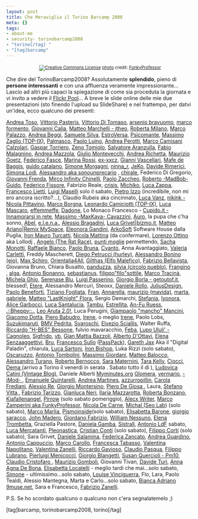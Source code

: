 ```yaml
--- 
layout: post
title: Che Meraviglia il Torino Barcamp 2008
meta: {}
tags: 
- about-me
- security- torinobarcamp2008
- "torino[/tag] "
- "[tag]barcamp"
---
```

<center><a href="http://www.flickr.com/photos/50123898@N00/2286578031/" title="" target="_blank"><img src="http://www.lastknight.com/download//2008/02/2286578031_ec1041b3f3.jpg" alt="" border="0" /></a>  
<small><a href="http://www.photodropper.com/creative-commons/" title="creative commons" target="_blank"><img src="http://www.lastknight.com/wp-content/plugins/photo_dropper//images/cc.gif" alt="Creative Commons License" border="0" /></a> <a href="http://www.photodropper.com/photos/" target="_blank">photo</a> credit: <a href="http://www.flickr.com/people/FunkyProfessor/" title="FunkyProfessor" target="_blank">FunkyProfessor</a></small></center>

Che dire del TorinoBarcamp2008? Assolutamente **splendido**, pieno di **persone interessanti** e con una affluenza veramente impressionante...  
Lascio ad altri più capaci la spiegazione di come sia proceduta la giornata e vi invito a vedere il [Flickr Pool](http://www.flickr.com/photos/tags/torinobarcamp2008)... A breve le slide online delle mie due presentazioni (sto finendo l'upload su SlideShare) e nel frattempo, per datvi un'idea, ecco qualcuno dei presenti:



<a href="http://www.axellweb.com/">Andrea Toso</a>, <a href="http://www.pasteris.it/blog/">Vittorio Pasteris</a>, <a href="http://www.mediameter.it">Vittorio Di Tomaso</a>, <a href="http://www.bravuomo.it">arsenio bravuomo</a>, <a href="http://mfcailloux.blogspot.com/">marco formento</a>, <a href="http://www.estrablog.net/">Giovanni Calia</a>, <a href="http://www.jtheo.it">Matteo Marchelli - jtheo</a>, <a href="http://www.robertamilano.com/">Roberta Milano</a>, <a href="http://www.duespaghi.it/myspaghi/shamperd/">Marco Palazzo</a>, <a href="http://www.andreabeggi.net/">Andrea Beggi</a>, <a href="http://www.samuelesilva.net/">Samuele Silva</a>, <a href="http://www.estroversa.net/">EstroVersa</a>, <a href="http://blog.psicomante.net/">Psicomante</a>, <a href="http://etech.top-ix.org/">Massimo Zaglio (TOP-IX)</a>, <a href="http://www.palmasco.blogs.com/">Palmasco</a>, <a href="http://www.deart.org/">Paolo Luino</a>, <a href="http://www.andreaperotti.ch/">Andrea Perotti</a>, <a href="http://www.camisanicalzolari.com/">Marco Camisani Calzolari</a>, <a href="http://www.gaspartorriero.it/blogger.html">Gaspar Torriero</a>, <a href="http://www.breakingzen.com">Zeno Tomiolo</a>, <a href="http://www.salvatore-aranzulla.com">Salvatore Aranzulla</a>, <a href="http://www.invisigot.com">Fabio Malagnino</a>, <a href="http://www.perdindirindina.com">Andrea Mazzola</a>, <a href="http://www.wekey.it">Giulio Montevecchi</a>, <a href="http://arigato.blogosfere.it">Andrea Richetta</a>, <a href="http://marketingusabile.blogspot.com">Maurizio Goetz</a>, <a href="http://kurai.eu">Federico Fasce</a>, <a href="http://redpill.blogsome.com">Marina Rossi</a>, <a href="http://www.lacuccia.org">ex-xxcz</a>, <a href="http://www.hedo.it">Gianni Vascellari</a>, <a href="http://www.maestrinipercaso.it">Mafe de Baggis</a>, <a href="http://www.guidocatalano.it">guido catalano</a>, <a href="http://www.simonemorgagni.it/blog">Simone Morgagni</a>, <a href="http://www.ninna.it">ninna_r</a>, <a href="http://www.j3k0.net/blog">JeKo</a>, <a href="http://www.davespace.it">Davide Rimerici</a>, <a href="http://www.toshare.it">Simona Lodi</a>, <a href="http://blogaprogetto.wordpress.com">Alessandro aka sonounprecario</a> , <a href="http://chirale.wordpress.com/">chirale</a>, Federico Di Gregorio, <a href="http://www.advitalia.org">Giovanni Frenda</a>, <a href="http://geekweblog.wordpress.com">Mirco Infinity Chinelli</a>, <a href="http://www.advitalia.org">Paolo Zaccheo</a>, <a href="http://lobotomy-dev.blogspot.com">Roberto -MadBob- Guido</a>, <a href="http://www.fissore.org">Federico Fissore</a>, Fabrizio Reale, <a href="http://www.zarrelli.org/blog">crisis</a>, <a href="http://www.michikosan.blogspot.com">Michiko</a>, <a href="http://www.lucazappa.com">Luca Zappa</a>, <a href="http://www.feelbyte.com">Francesco Lietti</a>, <a href="http://grigio.org">Luigi Maselli</a> solo il sabato, <a href="http://casaizzo.splinder.com">Pietro Izzo</a> (incredibile, non mi ero ancora iscritto?...), Claudio Rubeis aka cincinnato, <a href="http://www.maestrinipercaso.it">Luca Vanz</a>, <a href="http://nikink.tumblr.com/">nikink - Nicola Pittavino</a>, <a href="http://weshowthemoney.com/">Marco Borgna</a>, <a href="http://www.top-ix.org/">Leonardo Camiciotti (TOP-IX)</a>, <a href="http://www.lucamascaro.info/blog/">Luca Mascaro</a>, <a href="http://www.fmf.it/blog/">effemmeffe</a>, <a href="http://dad-one.blogspot.com/">Dadone</a>, Lo Monaco Francesco - <a href="http://www.cupido.it/">Cupido.it - Innamorarsi in rete</a>, <a href="http://www.maxkava.com/">Massimo -MaxKava- Cavazzini</a>, <a href="http://lapupachasonno.wordpress.com/">Auro</a>, la pupa che c'ha sonno, <a href="http://www.abelsland.net">Abel</a>, <a href="http://caterpillar.splinder.com">e.l.e.n.a.</a>, <a href="http://www.alessio.sevenseas.org/weblog">Alessio Bragadini</a>, <a href="http://www.linkedin.com/in/lucagrivetfoiaia">Luca Grivet</a>|<a href="http://www.bizmo.it">bizmo.it</a>, <a href="http://www.linkedin.com/in/matteoariano">Matteo Ariano</a>|<a href="http://www.remixmyspace.it">Remix MySpace</a>, <a href="http://www.lulu.com/">Eleonora Gandini</a>, <a href="http://www.arkosoft.it/">ArkoSoft</a> Software House dalla Puglia, <a href="http://www.cyberpr.net/">Iron Mauro Turcatti</a>, <a href="http://blog.nicolamattina.it/">Nicola Mattina</a> (da confermare), <a href="http://www.anni90.org/">Lorenzo Ottino</a> aka Lollodj , <a href="http://www.montag.it/theratrace">Angelo (The Rat Race)</a>, <a href="http://www.gaspartorriero.it/2007/02/marcamp-e-i-punti-moglie.html">punti moglie</a> permettendo, <a href="http://www.mediameter.it">Sacha Monotti</a>, <a href="http://www.raffaelebianco.net">Raffaele Bianco</a>, <a href="http://www.senzablog.it">Paolo Bruna</a>, <a href="http://www.cyanto.net">Cyanto</a>, Anna Avantaggiato, <a href="http://oltreilponte.blogspot.com">Valeria Carletti</a>, Freddy Mascherett, <a href="http://hurley.tumblr.com">Diego Petrucci (hurley)</a>, <a href="http://eiochemipensavo.diludovico.it">Alessandro Bonino (eio)</a>, <a href="http://www.maxschiro.com">Max Schiro</a>, <a href="http://orientalia4all.net">Orientalia4All</a>, <a href="http://www.gilthas.net">Gilthas (Elfo Malefico)</a>, <a href="http://emotionalassets.wordpress.com/">Fabrizio Bellavista</a>, Giovanna Bruno, Chiara Busatto, <a href="http://www.panduzza.org">panduzza</a>, <a href="http://www.circolopueblo.com">silvia (circolo pueblo)</a>, <a href="http://www.idea77.com/blog/">Frangino</a> , <a href="http://algaspirulina.splinder.com">alga</a>, <a href="http://www.digitalnatives.it">Antonio Bonanno</a>, <a href="http://casaloma.blogspot.com">sebastianus</a>, <a href="http://treppunte.splinder.com">filippo\"filo\"sottile</a>, <a href="http://tomito-mitomi.splinder.com">Marco Tracinà</a>, <a href="http://www.michelaghio.com">Michela Ghio</a>, <a href="http://serenaseblu.blogspot.com">Serenase Blu</a>, <a href="http://www.simplicissimus.it/">Luigi Passerino</a>, <a href="http://www.getoutof.it/">Giorgio Borla - getoutof.it</a>, blessed!, <a href="http://batcountry.blogsome.com">Etere</a>, Alessandro Mercuri, Steoxx, <a href="http://www.danielerollo.com/">Daniele Rollo</a>, <a href="http://juliusdesign.wordpress.com/">JuliusDesign</a>, <a href="http://parolevaligia.splinder.com/">Paolo Beneforti</a>, <a href="http://www.fogliata.net">Tiziano Fogliata</a>, <a href="http://fran.splinder.com">Fran</a>, <a href="http://danzasullacqua.wordpress.com">Annarella</a>, <a href="http://maurizio.mavida.com">maurizio (mavida)</a>, <a href="http://www.videomarta.com">marta</a>, <a href="http://blog.libero.it/soloparolesparse/">gabriele</a>, <a href="http://www.lastknight.com">Matteo \"LastKnight\" Flora</a>, Sergio Demarchi, <a href="http://spiraledipensieri.blogspot.com/">Stefania</a>, <a href="http://www.lyonora.it/">lyonora</a>, <a href="http://www.sketchin.ch/it/blog/author/alice/">Alice Garbocci</a>, <a href="http://www.lucasantalucia.altervista.org/">Luca Santalucia</a>, <a href="http://www.blog.tambuweb.it/">Tambu</a>, <a href="http://www.stellinorama.it/">Estrellita</a>, <a href="http://www.guj.de/de/denken/weltweit/standorte/laender/italien.php4">An-Fu Ruess</a>, <a href="http://bheppy.wordpress.com/">.::Bheppy::.</a>, <a href="http://leoaruta.simplicissimus.it/">Leo Aruta 2.0!</a>, Luca Perugini, <a href="http://www.winext.eu">Giampaolo \"mancho\" Mancini</a>, <a href="http://blog.webnews.it">Giacomo Dotta</a>, <a href="http://segnalezero.blog.tiscali.it">Piero Babudro</a>, <a href="http://acasadiirene.blogspot.com">Irene</a>, o meglio <a href="http://addictions.tumblr.com">Irene</a>, Paolo Lobs, <a href="http://www.suzukimaruti.it">Suzukimaruti</a>, <a href="http://www.bicchieremezzovuoto.com">BMV Pedrita</a>, <a href="http://www.svaroschi.blogspot.com">Svaroschi</a>, <a href="http://elvezio-sciallis.blogspot.com">Elvezio Sciallis</a>, Walter Ruffa, <a href="http://www.bessone.org">Riccardo \"H-BES\" Bessone</a>, fulvio mavaracchio, <a href="http://tempodaperdere.blogspot.com">Feba</a>, <a href="http://www.lupoululi.com">Lupo Ululi' - Cagnoleo</a>, <a href="http://www.aguaplano.org">Sigfrido</a>, <a href="http://bertola.eu/nearatree/">vb</a>, <a href="http://www.focus.it">Gian Mattia Bazzoli</a>, <a href="http://www.Infoservi.it">Alberto D'Ottavi</a>, <a href="http://iosonosenzaaggettivi.blogspot.com">Elena Senzaaggettivi</a>, <a href="http://codewitch.org/it">Bru</a>, <a href="http://sullof.com">Francesco Sullo</a> (<a href="http://www.passpack.com">PassPack</a>), <a href="http://www.garethjax.net">Gareth Jax</a> Aka il "Digital Paladin", chiarula, <a href="http://www.lucasartoni.com">Luca Sartoni</a>, <a href="https://www.fsfe.org/fellows/ironbishop/index">Iron Bishop</a>, Luka Rizzi (solo sabato), <a href="http://accrocchio.splinder.com">Oscaruzzo</a>, <a href="http://antoniotombolini.com">Antonio Tombolini</a>, <a href="http://www.thedailybit.net">Massimo Giordani</a>, <a href="http://www.totanus.net">Matteo Balocco</a>, <a href="http://www.cronachesorprese.it">Alessandro Turano</a>, <a href="http://www.faithempire.com">Roberto Bernocco</a>, <a href="http://www.san-lorenzo.com">Sara Maternini</a>, <a href="http://www.passpack.com">Tara Kelly</a>, <a href="http://www.cioccithinks.net">Ciocci</a>, <a href="http://blog.demaitalia.com">Dema </a> (arrivo a Torino il venerdì in serata . Sabato tutto il dì ), <a href="http://www.vintageblog.net">Ludovica Catini (Vintage Blog)</a>, Daniele Alberti <a href="http://myminutes.org">Myminutes.org</a> <a href="http://glomera.it">Glomera</a>, <a href="http://www.vermario.com/home">vermario</a>, <a href="http://imod.tumblr.com">-iMod- </a>, <a href="http://www.socialenterprise.it">Emanuele Quintarelli</a>, <a href="http://andreamartines.com">Andrea Martines</a>, <a href="http://azzurropillin.blogspot.com">azzurropillin</a>, <a href="http://freddyblog.wordpress.com">Carola Frediani</a>, <a href="http://www.digitalnatives.eu">Alessio Re</a>, <a href="http://www.digitalnatives.it">Giorgio Montersino</a>, <a href="http://freudpuntoit.blogspot.com">Piero De Giosa </a>, Laura, <a href="http://www.aghenorblog.com">Stefano Vitta </a>, <a href="http://www.fabriziotarizzo.org">Fabrizio Tarizzo</a>, <a href="http://www.macchianera.net">Gianluca Neri</a>, <a href="http://www.ozioaffaccendato.com">Ilaria Mazzarotta</a>, <a href="http://www.malfiossa.com/blognotes">Roberta Bonzano</a>, <a href="http://kiafallenangel.splinder.com">Kiafallenangel</a>, <a href="http://www.arturin.it">Pirrow</a> (solo sabato pomeriggio), <a href="http://alecxwriter.blogspot.com">Alecx Writer</a>, <a href="http://funkyprofessor.blogspot.com">Marco Zamperini aka FunkyProfessor</a>, <a href="http://nicoladecarne.nova100.ilsole24ore.com/">Nicola De Carne</a>, <a href="http://blog.seolab.com/">Michal (Seo Lab)</a> (solo sabato), <a href="http://www.marcomarlia.com/">Marco Marlia</a>, <a href="http://muzungu.blogsome.com/">Pismoinside</a>(solo sabato), <a href="http://www.politicinrete.splinder.com/">Elisabetta Barone</a>, <a href="http://www.giorgiosaracco.it/">giorgio saracco</a>, <a href="http://www.maderoweb.com/">John Madero</a>, <a href="http://blog.fabriziogiordano.com/">Giordano Fabrizio</a>, <a href="http://williamnessuno.splinder.com">William Nessuno</a>, <a href="http://brezzadilago.blogspot.com">Elena Trombetta</a>, Graziella Pastore, <a href="http://edemocracy.blogsome.com/">Daniela Gamba</a>, <a href="http://www.sistrall.it">Sistrall</a>, <a href="http://freebizprojects.blogspot.com">Antonio LdF</a> sabato, <a href="http://www.luca-mercatanti.com">Luca Mercatanti</a>, <a href="http://www.pleonastica.org">Pleonastica</a>, <a href="http://www.disordine.com">Cristian Conti</a> (solo sabato), <a href="http://macintosh.iblogr.com">Filippo Corti</a> (solo sabato), Sara Grivet, <a href="http://www.danielesalamina.it">Daniele Salamina</a>, <a href="http://www.scuolacomics.it/sedi.php?id=5">Federica Zancato</a>, <a href="http://www.scuolacomics.it/sedi.php?id=5">Andrea Guardino</a>, <a href="http://www.scuolacomics.it/sedi.php?id=5">Antonio Cappuccio</a>, <a href="http://www.scuolacomics.it/sedi.php?id=5">Marco Carollo</a>, <a href="http://www.scuolacomics.it/sedi.php?id=5">Francesca Tabasso</a>, <a href="http://www.scuolacomics.it/sedi.php?id=5">Valentina Napolitano</a>, <a href="http://www.scuolacomics.it/sedi.php?id=5">Valentina Zanelli</a>, <a href="http://lapennachegraffia.blogspot.com">Riccardo Gavioso</a>, <a href="http://www.thedailybit.net">Claudio Pasqua</a>, <a href="http://www.spezialmente.it">Filippo Lubrano</a>, <a href="http://www.spezialmente.it">Pierluigi Menicocci</a>, <a href="http://www.giorgetto.net">Giorgio Blangetti</a>, <a href="http://www.pm-10.net">Susan Quercioli - Pm10</a>, <a href="http://www.advitalia.org">Claudio Cristofaro </a>, <a href="http://www.gommaweb.net">Maurizio Gomboli</a>, Giovanni Tivan, <a href="http://www.manualepraticodtt.it">Davide Turi</a>, <a href="http://annadebona.blogspot.com">Anna Agna De Bona</a>, <a href="http://theblogup.blogspot.com">Elisabetta Locatelli</a> - meglio tardi che mai...solo sabato, <a href="http://cortesi.com">Simone</a> - ultimissimo...solo sabato, <a href="http://passpack.com">Louise Vinciguerra</a>, Flo, Lara, Paolo Tealdi, Alessio Mantegna, Marta e Carlo...solo sabato, <a href="http://www.9muse.net/">Bianca Adriano</a> <a href="http://9muse.net">9muse.net</a>, Sara e Francesco, <a href="http://torinodailyphoto.blogspot.com">Fabrizio Zanelli</a>.  
  
P.S. Se ho scordato qualcuno o qualcuno non c'era segnalatemelo ;)  

[tag]barcamp, torinobarcamp2008, torino[/tag] 

